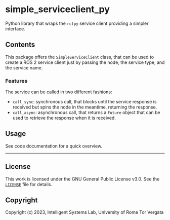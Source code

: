 # simple_serviceclient_py

Python library that wraps the `rclpy` service client providing a simpler interface.

## Contents

This package offers the `SimpleServiceClient` class, that can be used to create a ROS 2 service client just by passing the node, the service type, and the service name.

### Features

The service can be called in two different fashions:

- `call_sync`: synchronous call, that blocks until the service response is received but spins the node in the meantime, returning the response.
- `call_async`: asynchronous call, that returns a `Future` object that can be used to retrieve the response when it is received.

## Usage

See code documentation for a quick overview.

---

## License

This work is licensed under the GNU General Public License v3.0. See the [`LICENSE`](LICENSE) file for details.

## Copyright

Copyright (c) 2023, Intelligent Systems Lab, University of Rome Tor Vergata
